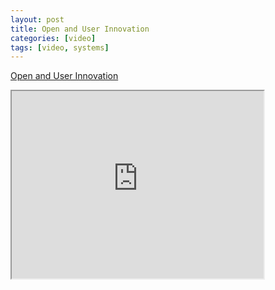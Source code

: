 ```yaml
---
layout: post
title: Open and User Innovation
categories: [video]
tags: [video, systems]
---
```


[Open and User Innovation](https://www.youtube.com/watch?v=pxvd4obm8XM)

<!--more-->

<iframe width="80%" height="300px"
src="https://www.youtube.com/embed/pxvd4obm8XM">
</iframe>